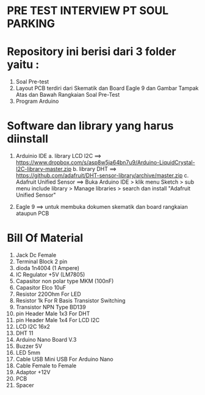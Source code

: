 # PRE TEST INTERVIEW PT SOUL PARKING

# Repository ini berisi dari 3 folder yaitu :
1. Soal Pre-test
2. Layout PCB terdiri dari Skematik dan Board Eagle 9 dan Gambar Tampak Atas dan Bawah Rangkaian Soal Pre-Test
3. Program Arduino

# Software dan library yang harus diinstall
1. Arduinio IDE
   a. library LCD I2C ==> https://www.dropbox.com/s/asp8w5ja64bn7u9/Arduino-LiquidCrystal-I2C-library-master.zip
   b. library DHT ==> https://github.com/adafruit/DHT-sensor-library/archive/master.zip
   c. Adafruit Unified Sensor ==> Buka Arduino IDE > klik menu Sketch > sub menu include library > Manage libraries > search dan install "Adafruit Unified Sensor"
   
2. Eagle 9 ==> untuk membuka dokumen skematik dan board rangkaian ataupun PCB

# Bill Of Material
1. Jack Dc Female
2. Terminal Block 2 pin
3. dioda 1n4004 (1 Ampere)
4. IC Regulator +5V (LM7805)
5. Capasitor non polar type MKM (100nF)
6. Capasitor Elco 10uF
7. Resistor 220Ohm For LED
8. Resistor 1k For R Basis Transistor Switching
9. Transistor NPN Type BD139
10. pin Header Male 1x3 For DHT
11. pin Header Male 1x4 For LCD I2C
12. LCD I2C 16x2
13. DHT 11
14. Arduino Nano Board V.3
15. Buzzer 5V
16. LED 5mm
17. Cable USB Mini USB For Arduino Nano
18. Cable Female to Female 
19. Adaptor +12V 
20. PCB
21. Spacer
